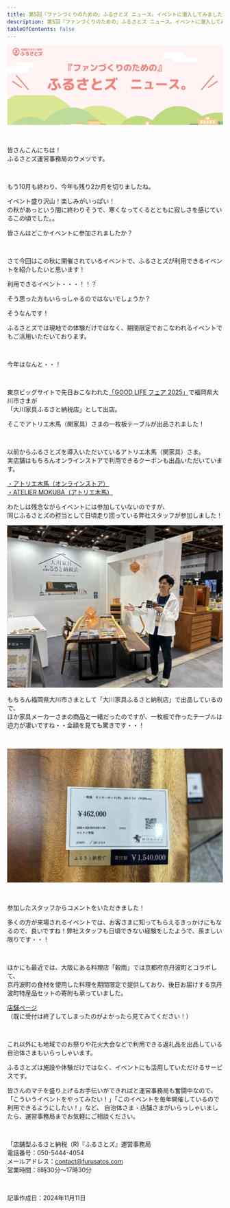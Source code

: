 ```yaml
---
title: 第5回『ファンづくりのための』ふるさとズ ニュース。イベントに潜入してみました
description: 第5回『ファンづくりのための』ふるさとズ ニュース。イベントに潜入してみました
tableOfContents: false
---
```


![](../../../assets/images/furusatos_news_01.jpg)

<br>

皆さんこんにちは！  
ふるさとズ運営事務局のウメツです。  

<br>

もう10月も終わり、今年も残り2か月を切りましたね。  

イベント盛り沢山！楽しみがいっぱい！  
の秋があっという間に終わりそうで、寒くなってくるとともに寂しさを感じているこの頃でした。。  

皆さんはどこかイベントに参加されましたか？   

<br>

さて今回はこの秋に開催されているイベントで、ふるさとズが利用できるイベントを紹介したいと思います！  

利用できるイベント・・・！！？  

そう思った方もいらっしゃるのではないでしょうか？  

そうなんです！  

ふるさとズでは現地での体験だけではなく、期間限定でおこなわれるイベントでもご活用いただいております。  


<br>

今年はなんと・・！  


<br>

東京ビッグサイトで先日おこなわれた[「GOOD LIFE フェア 2025」](https://goodlife-fair.jp/)で福岡県大川市さまが  
「大川家具ふるさと納税店」として出店。  

そこでアトリエ木馬（関家具）さまの一枚板テーブルが出品されました！  

<br>

以前からふるさとズを導入いただいているアトリエ木馬（関家具）さま。  
実店舗はもちろんオンラインストアで利用できるクーポンも出品いただいています。  


[・アトリエ木馬（オンラインストア）](https://furusatos.com/okawa/shops/189)  
[・ATELIER MOKUBA（アトリエ木馬）](https://furusatos.com/okawa/shops/49)  


わたしは残念ながらイベントには参加していないのですが、  
同じふるさとズの担当として日頃走り回っている弊社スタッフが参加しました！  


![](../../../assets/images/info_2401108_blog_01.png)


もちろん福岡県大川市さまとして「大川家具ふるさと納税店」で出品しているので、  
ほか家具メーカーさまの商品と一緒だったのですが、一枚板で作ったテーブルは迫力が凄いですね・・金額を見ても驚きです・・！  


<br>

![](../../../assets/images/info_2401108_blog_02.png)

<br>


参加したスタッフからコメントをいただきました！  


多くの方が来場されるイベントでは、お客さまに知ってもらえるきっかけにもなるので、良いですね！弊社スタッフも日頃できない経験をしたようで、羨ましい限りです・・！  

<br>

ほかにも最近では、大阪にある料理店「穀雨」では京都府京丹波町とコラボして、  
京丹波町の食材を使用した料理を期間限定で提供しており、後日お届けする京丹波町特産品セットの寄附も承っていました。 

[店舗ページ](https://furusatos.com/kyotamba/shops/221)
（既に受付は終了してしまったのがよかったら見てみてください！）  

<br>

これ以外にも地域でのお祭りや花火大会などで利用できる返礼品を出品している自治体さまもいらっしゃいます。  

ふるさとズは施設や体験だけではなく、イベントにも活用していただけるサービスです。  


皆さんのマチを盛り上げるお手伝いができればと運営事務局も奮闘中なので、  
「こういうイベントをやってみたい！」「このイベントを毎年開催しているので利用できるようにしたい！」など、  自治体さま・店舗さまがいらっしゃいましたら、運営事務局までお気軽にご相談ください。  

<br>


「店舗型ふるさと納税（R)『ふるさとズ』運営事務局  
電話番号：050-5444-4054  
メールアドレス：contact@furusatos.com  
営業時間：8時30分～17時30分  

<br>


記事作成日：2024年11月11日
